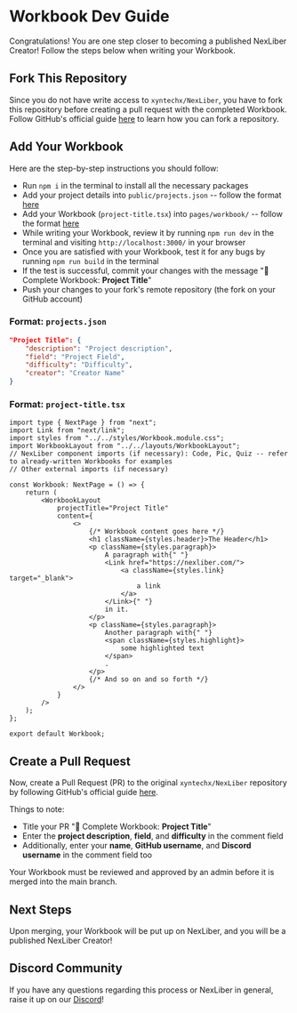 # Workbook Dev Guide
Congratulations! You are one step closer to becoming a published NexLiber Creator! Follow the steps below when writing your Workbook.

## Fork This Repository
Since you do not have write access to `xyntechx/NexLiber`, you have to fork this repository before creating a pull request with the completed Workbook. Follow GitHub's official guide [here](https://docs.github.com/en/get-started/quickstart/fork-a-repo) to learn how you can fork a repository.

## Add Your Workbook
Here are the step-by-step instructions you should follow:
- Run `npm i` in the terminal to install all the necessary packages
- Add your project details into `public/projects.json` -- follow the format [here](#format-projectsjson)
- Add your Workbook (`project-title.tsx`) into `pages/workbook/` -- follow the format [here](#format-project-titletsx)
- While writing your Workbook, review it by running `npm run dev` in the terminal and visiting `http://localhost:3000/` in your browser
- Once you are satisfied with your Workbook, test it for any bugs by running `npm run build` in the terminal
- If the test is successful, commit your changes with the message "🔖 Complete Workbook: **Project Title**"
- Push your changes to your fork's remote repository (the fork on your GitHub account)

### Format: `projects.json`
```json
"Project Title": {
    "description": "Project description",
    "field": "Project Field",
    "difficulty": "Difficulty",
    "creator": "Creator Name"
}
```

### Format: `project-title.tsx`
```tsx
import type { NextPage } from "next";
import Link from "next/link";
import styles from "../../styles/Workbook.module.css";
import WorkbookLayout from "../../layouts/WorkbookLayout";
// NexLiber component imports (if necessary): Code, Pic, Quiz -- refer to already-written Workbooks for examples
// Other external imports (if necessary)

const Workbook: NextPage = () => {
    return (
        <WorkbookLayout
            projectTitle="Project Title"
            content={
                <>
                    {/* Workbook content goes here */}
                    <h1 className={styles.header}>The Header</h1>
                    <p className={styles.paragraph}>
                        A paragraph with{" "}
                        <Link href="https://nexliber.com/">
                            <a className={styles.link} target="_blank">
                                a link
                            </a>
                        </Link>{" "}
                        in it.
                    </p>
                    <p className={styles.paragraph}>
                        Another paragraph with{" "}
                        <span className={styles.highlight}>
                            some highlighted text
                        </span>
                        .
                    </p>
                    {/* And so on and so forth */}
                </>
            }
        />
    );
};

export default Workbook;
```

## Create a Pull Request
Now, create a Pull Request (PR) to the original `xyntechx/NexLiber` repository by following GitHub's official guide [here](https://docs.github.com/en/pull-requests/collaborating-with-pull-requests/proposing-changes-to-your-work-with-pull-requests/creating-a-pull-request-from-a-fork).

Things to note:
- Title your PR "🔖 Complete Workbook: **Project Title**"
- Enter the **project description**, **field**, and **difficulty** in the comment field
- Additionally, enter your **name**, **GitHub username**, and **Discord username** in the comment field too

Your Workbook must be reviewed and approved by an admin before it is merged into the main branch.

## Next Steps
Upon merging, your Workbook will be put up on NexLiber, and you will be a published NexLiber Creator!

## Discord Community
If you have any questions regarding this process or NexLiber in general, raise it up on our [Discord](https://discord.gg/CvZGEjyzbR)!
